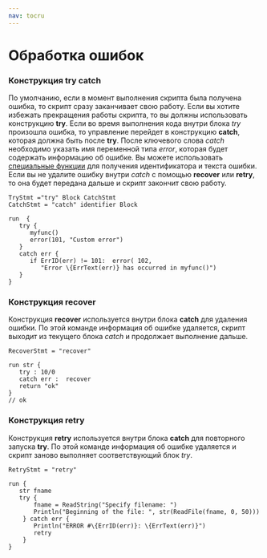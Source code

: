 ```yaml
---
nav: tocru
---
```


# Обработка ошибок

### Конструкция try catch

По умолчанию, если в момент выполнения скрипта была получена ошибка, то скрипт сразу заканчивает свою работу. Если вы хотите избежать прекращения работы скрипта, то вы должны использовать конструкцию **try**. Если во время выполнения кода внутри блока _try_ произошла ошибка, то управление перейдет в конструкцию **catch**, которая должна быть после **try**. После ключевого слова _catch_ необходимо указать имя переменной типа _error_, которая будет содержать информацию об ошибке. Вы можете использовать [специальные функции](https://gentee.github.io/docs-gentee-ru/stdlib/runtime#erriderror-err-int) для получения идентификатора и текста ошибки. Если вы не удалите ошибку внутри _catch_ с помощью **recover** или **retry**, то она будет передана дальше и скрипт закончит свою работу.

```text
TryStmt ="try" Block CatchStmt
CatchStmt = "catch" identifier Block
```

```text
run  {
   try {
      myfunc()
      error(101, "Custom error")
   }
   catch err {
      if ErrID(err) != 101:  error( 102, 
         "Error \{ErrText(err)} has occurred in myfunc()")
   } 
}
```

### Конструкция recover

Конструкция **recover** используется внутри блока **catch** для удаления ошибки. По этой команде информация об ошибке удаляется, скрипт выходит из текущего блока _catch_ и продолжает выполнение дальше.

```text
RecoverStmt = "recover"
```

```text
run str {
   try : 10/0
   catch err :  recover
   return "ok"
} 
// ok
```

### Конструкция retry

Конструкция **retry** используется внутри блока **catch** для повторного запуска **try**. По этой команде информация об ошибке удаляется и скрипт заново выполняет соответствующий блок _try_.

```text
RetryStmt = "retry"
```

```text
run {
   str fname
   try {
       fname = ReadString("Specify filename: ")
       Println("Beginning of the file: ", str(ReadFile(fname, 0, 50)))
    } catch err {
       Println("ERROR #\{ErrID(err)}: \{ErrText(err)}")
       retry
    }
}
```

## 

